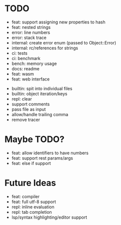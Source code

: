 # TODO
- feat: support assigning new properties to hash
- feat: nested strings
- error: line numbers
- error: stack trace
- internal: create error enum (passed to Object::Error)
- internal: rc/references for strings
- ci: tests
- ci: benchmark
- bench: memory usage
- docs: readme
- feat: wasm
- feat: web interface
+ builtin: spit into individual files
+ builtin: object iteration/keys
+ repl: clear
+ support comments
+ pass file as input
+ allow/handle trailing comma
+ remove tracer

# Maybe TODO?
- feat: allow identifiers to have numbers
- feat: support rest params/args
- feat: else if support

# Future Ideas
- feat: compiler
- feat: full utf-8 support
- repl: inline evaluation
- repl: tab completion
- lsp/syntax highlighting/editor support